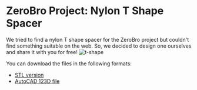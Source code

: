 # ZeroBro Project: Nylon T Shape Spacer

We tried to find a nylon T shape spacer for the ZeroBro project but couldn't find something suitable on the web. So, we decided to design one ourselves and share it with you for free!
![t-shape]('https://raw.githubusercontent.com/proxytype/ZeroBro/main/3D/Nylon-T-Spacer/t-stand.PNG')

You can download the files in the following formats:
- [STL version](#)
- [AutoCAD 123D file](#)
